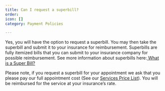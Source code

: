 ```yaml
---
title: Can I request a superbill?
order: 
icon: []
category: Payment Policies

---
```

Yes, you will have the option to request a superbill. You may then take the superbill and submit it to your insurance for reimbursement. Superbills are fully itemized bills that you can submit to your insurance company for possible reimbursement. See more information about superbills here:[ What is a Super Bill?](https://en.wikipedia.org/wiki/Superbill)

Please note, if you request a superbill for your appointment we ask that you please pay our full appointment cost (See our [Services Price List](hlc-services-price-list.pdf)). You will be reimbursed for the service at your insurance’s rate.